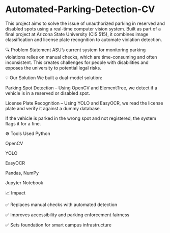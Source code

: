 # Automated-Parking-Detection-CV

This project aims to solve the issue of unauthorized parking in reserved and disabled spots using a real-time computer vision system. Built as part of a final project at Arizona State University (CIS 515), it combines image classification and license plate recognition to automate violation detection.

🔍 Problem Statement
ASU’s current system for monitoring parking violations relies on manual checks, which are time-consuming and often inconsistent. This creates challenges for people with disabilities and exposes the university to potential legal risks.

💡 Our Solution
We built a dual-model solution:

Parking Spot Detection – Using OpenCV and ElementTree, we detect if a vehicle is in a reserved or disabled spot.

License Plate Recognition – Using YOLO and EasyOCR, we read the license plate and verify it against a dummy database.

If the vehicle is parked in the wrong spot and not registered, the system flags it for a fine.

⚙️ Tools Used
Python

OpenCV

YOLO

EasyOCR

Pandas, NumPy

Jupyter Notebook

📈 Impact

✅ Replaces manual checks with automated detection

✅ Improves accessibility and parking enforcement fairness

✅ Sets foundation for smart campus infrastructure
